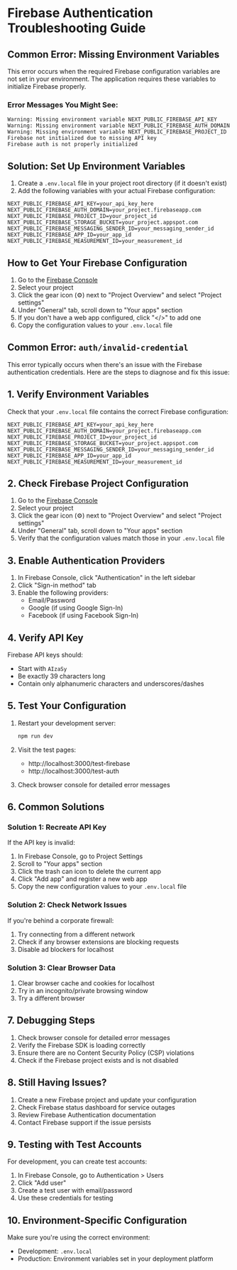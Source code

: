 # Firebase Authentication Troubleshooting Guide

## Common Error: Missing Environment Variables

This error occurs when the required Firebase configuration variables are not set in your environment. The application requires these variables to initialize Firebase properly.

### Error Messages You Might See:
```
Warning: Missing environment variable NEXT_PUBLIC_FIREBASE_API_KEY
Warning: Missing environment variable NEXT_PUBLIC_FIREBASE_AUTH_DOMAIN
Warning: Missing environment variable NEXT_PUBLIC_FIREBASE_PROJECT_ID
Firebase not initialized due to missing API key
Firebase auth is not properly initialized
```

## Solution: Set Up Environment Variables

1. Create a `.env.local` file in your project root directory (if it doesn't exist)
2. Add the following variables with your actual Firebase configuration:

```env
NEXT_PUBLIC_FIREBASE_API_KEY=your_api_key_here
NEXT_PUBLIC_FIREBASE_AUTH_DOMAIN=your_project.firebaseapp.com
NEXT_PUBLIC_FIREBASE_PROJECT_ID=your_project_id
NEXT_PUBLIC_FIREBASE_STORAGE_BUCKET=your_project.appspot.com
NEXT_PUBLIC_FIREBASE_MESSAGING_SENDER_ID=your_messaging_sender_id
NEXT_PUBLIC_FIREBASE_APP_ID=your_app_id
NEXT_PUBLIC_FIREBASE_MEASUREMENT_ID=your_measurement_id
```

## How to Get Your Firebase Configuration

1. Go to the [Firebase Console](https://console.firebase.google.com/)
2. Select your project
3. Click the gear icon (⚙️) next to "Project Overview" and select "Project settings"
4. Under "General" tab, scroll down to "Your apps" section
5. If you don't have a web app configured, click "</>" to add one
6. Copy the configuration values to your `.env.local` file

## Common Error: `auth/invalid-credential`

This error typically occurs when there's an issue with the Firebase authentication credentials. Here are the steps to diagnose and fix this issue:

## 1. Verify Environment Variables

Check that your `.env.local` file contains the correct Firebase configuration:

```env
NEXT_PUBLIC_FIREBASE_API_KEY=your_api_key_here
NEXT_PUBLIC_FIREBASE_AUTH_DOMAIN=your_project.firebaseapp.com
NEXT_PUBLIC_FIREBASE_PROJECT_ID=your_project_id
NEXT_PUBLIC_FIREBASE_STORAGE_BUCKET=your_project.appspot.com
NEXT_PUBLIC_FIREBASE_MESSAGING_SENDER_ID=your_messaging_sender_id
NEXT_PUBLIC_FIREBASE_APP_ID=your_app_id
NEXT_PUBLIC_FIREBASE_MEASUREMENT_ID=your_measurement_id
```

## 2. Check Firebase Project Configuration

1. Go to the [Firebase Console](https://console.firebase.google.com/)
2. Select your project
3. Click the gear icon (⚙️) next to "Project Overview" and select "Project settings"
4. Under "General" tab, scroll down to "Your apps" section
5. Verify that the configuration values match those in your `.env.local` file

## 3. Enable Authentication Providers

1. In Firebase Console, click "Authentication" in the left sidebar
2. Click "Sign-in method" tab
3. Enable the following providers:
   - Email/Password
   - Google (if using Google Sign-In)
   - Facebook (if using Facebook Sign-In)

## 4. Verify API Key

Firebase API keys should:
- Start with `AIzaSy`
- Be exactly 39 characters long
- Contain only alphanumeric characters and underscores/dashes

## 5. Test Your Configuration

1. Restart your development server:
   ```bash
   npm run dev
   ```

2. Visit the test pages:
   - http://localhost:3000/test-firebase
   - http://localhost:3000/test-auth

3. Check browser console for detailed error messages

## 6. Common Solutions

### Solution 1: Recreate API Key
If the API key is invalid:
1. In Firebase Console, go to Project Settings
2. Scroll to "Your apps" section
3. Click the trash can icon to delete the current app
4. Click "Add app" and register a new web app
5. Copy the new configuration values to your `.env.local` file

### Solution 2: Check Network Issues
If you're behind a corporate firewall:
1. Try connecting from a different network
2. Check if any browser extensions are blocking requests
3. Disable ad blockers for localhost

### Solution 3: Clear Browser Data
1. Clear browser cache and cookies for localhost
2. Try in an incognito/private browsing window
3. Try a different browser

## 7. Debugging Steps

1. Check browser console for detailed error messages
2. Verify the Firebase SDK is loading correctly
3. Ensure there are no Content Security Policy (CSP) violations
4. Check if the Firebase project exists and is not disabled

## 8. Still Having Issues?

1. Create a new Firebase project and update your configuration
2. Check Firebase status dashboard for service outages
3. Review Firebase Authentication documentation
4. Contact Firebase support if the issue persists

## 9. Testing with Test Accounts

For development, you can create test accounts:
1. In Firebase Console, go to Authentication > Users
2. Click "Add user"
3. Create a test user with email/password
4. Use these credentials for testing

## 10. Environment-Specific Configuration

Make sure you're using the correct environment:
- Development: `.env.local`
- Production: Environment variables set in your deployment platform